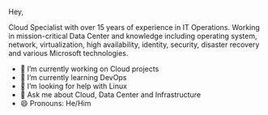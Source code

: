 Hey,

Cloud Specialist with over 15 years of experience in IT Operations. Working in mission-critical Data Center and knowledge including operating system, network, virtualization, high availability, identity, security, disaster recovery and various Microsoft technologies.

- 🔭 I’m currently working on Cloud projects
- 🌱 I’m currently learning DevOps
- 🤔 I’m looking for help with Linux
- 💬 Ask me about Cloud, Data Center and Infrastructure
- 😄 Pronouns: He/Him

